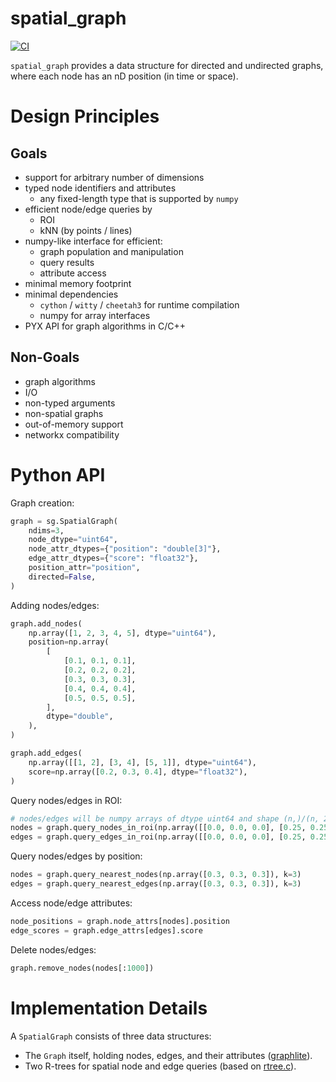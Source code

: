 # spatial_graph

[![CI](https://github.com/funkelab/spatial_graph/actions/workflows/ci.yaml/badge.svg)](https://github.com/funkelab/spatial_graph/actions/workflows/ci.yaml)

`spatial_graph` provides a data structure for directed and undirected graphs,
where each node has an nD position (in time or space).

Design Principles
=================

Goals
-----

* support for arbitrary number of dimensions
* typed node identifiers and attributes
    * any fixed-length type that is supported by `numpy`
* efficient node/edge queries by
    * ROI
    * kNN (by points / lines)
* numpy-like interface for efficient:
    * graph population and manipulation
    * query results
    * attribute access
* minimal memory footprint
* minimal dependencies
    * `cython` / `witty` / `cheetah3` for runtime compilation
    * numpy for array interfaces
* PYX API for graph algorithms in C/C++

Non-Goals
---------

* graph algorithms
* I/O
* non-typed arguments
* non-spatial graphs
* out-of-memory support
* networkx compatibility

Python API
==========

Graph creation:

```python
graph = sg.SpatialGraph(
    ndims=3,
    node_dtype="uint64",
    node_attr_dtypes={"position": "double[3]"},
    edge_attr_dtypes={"score": "float32"},
    position_attr="position",
    directed=False,
)
```

Adding nodes/edges:

```python
graph.add_nodes(
    np.array([1, 2, 3, 4, 5], dtype="uint64"),
    position=np.array(
        [
            [0.1, 0.1, 0.1],
            [0.2, 0.2, 0.2],
            [0.3, 0.3, 0.3],
            [0.4, 0.4, 0.4],
            [0.5, 0.5, 0.5],
        ],
        dtype="double",
    ),
)

graph.add_edges(
    np.array([[1, 2], [3, 4], [5, 1]], dtype="uint64"),
    score=np.array([0.2, 0.3, 0.4], dtype="float32"),
)
```

Query nodes/edges in ROI:

```python
# nodes/edges will be numpy arrays of dtype uint64 and shape (n,)/(n, 2)
nodes = graph.query_nodes_in_roi(np.array([[0.0, 0.0, 0.0], [0.25, 0.25, 0.25]]))
edges = graph.query_edges_in_roi(np.array([[0.0, 0.0, 0.0], [0.25, 0.25, 0.25]]))
```

Query nodes/edges by position:

```python
nodes = graph.query_nearest_nodes(np.array([0.3, 0.3, 0.3]), k=3)
edges = graph.query_nearest_edges(np.array([0.3, 0.3, 0.3]), k=3)
```

Access node/edge attributes:

```python
node_positions = graph.node_attrs[nodes].position
edge_scores = graph.edge_attrs[edges].score
```

Delete nodes/edges:

```python
graph.remove_nodes(nodes[:1000])
```

Implementation Details
======================

A `SpatialGraph` consists of three data structures:
* The `Graph` itself, holding nodes, edges, and their attributes ([graphlite](https://github.com/haasdo95/graphlite)).
* Two R-trees for spatial node and edge queries (based on [rtree.c](https://github.com/tidwall/rtree.c)).
